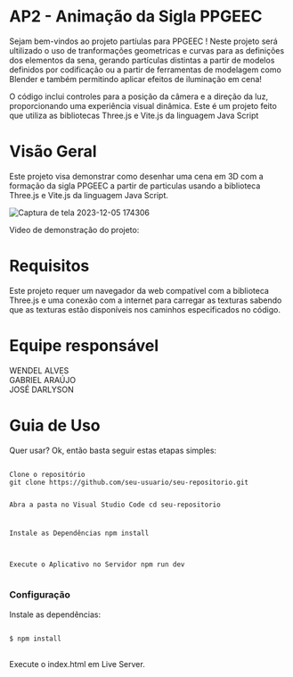 <h1>AP2 - Animação  da Sigla PPGEEC</h1>
Sejam bem-vindos ao projeto partíulas para PPGEEC ! Neste projeto será ultilizado o uso de tranformações geometricas e curvas para as definições dos elementos da sena, gerando partículas distintas a partir de modelos definidos por codificação ou a partir de ferramentas de modelagem como Blender e também permitindo aplicar efeitos de iluminação em cena!
<p>O código inclui controles para a posição da câmera e a direção da luz, proporcionando uma experiência visual dinâmica.
Este é um projeto feito que utiliza as bibliotecas Three.js e Vite.js da linguagem Java Script</p>

<h1>Visão Geral</h1>
Este projeto visa demonstrar como desenhar uma cena em 3D com a formação da sigla PPGEEC a partir de particulas usando a biblioteca Three.js e Vite.js da linguagem Java Script.</p>

![Captura de tela 2023-12-05 174306](https://github.com/ProjetoSistemaSolar/PPGEEC/assets/107087269/6229dc26-d17f-4774-afed-82e14477155c)

Video de demonstração do projeto:


<h1>Requisitos</h1>
Este projeto requer um navegador da web compatível com a biblioteca Three.js e uma conexão com a internet para carregar as texturas sabendo que as texturas estão disponíveis nos caminhos especificados no código.
<h1>Equipe responsável</h1>
WENDEL ALVES<BR>
GABRIEL ARAÚJO<BR>
JOSÉ DARLYSON
<h1>Guia de Uso</h1>
Quer usar? Ok, então basta seguir estas etapas simples:
<pre>
<code>
Clone o repositório
git clone https://github.com/seu-usuario/seu-repositorio.git

Abra a pasta no Visual Studio Code
cd seu-repositorio

Instale as Dependências
npm install

Execute o Aplicativo no Servidor
npm run dev
</code>
</pre>
<h3>Configuração</h1>

<p>Instale as dependências:</p>

<pre>
<code>
$ npm install
</code>
</pre>


<p>Execute o index.html em Live Server.</p>
